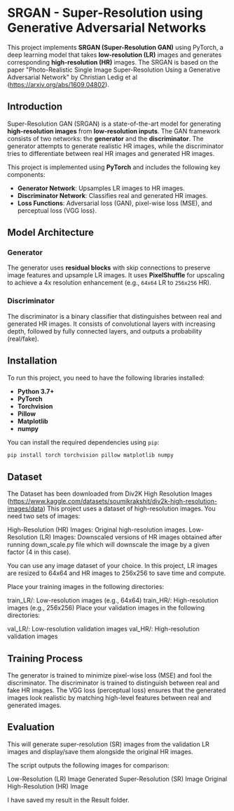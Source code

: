 # SRGAN - Super-Resolution using Generative Adversarial Networks

This project implements **SRGAN (Super-Resolution GAN)** using PyTorch, a deep learning model that takes **low-resolution (LR)** images and generates corresponding **high-resolution (HR)** images. The SRGAN is based on the paper "Photo-Realistic Single Image Super-Resolution Using a Generative Adversarial Network" by Christian Ledig et al (https://arxiv.org/abs/1609.04802).

## Introduction

Super-Resolution GAN (SRGAN) is a state-of-the-art model for generating **high-resolution images** from **low-resolution inputs**. The GAN framework consists of two networks: the **generator** and the **discriminator**. The generator attempts to generate realistic HR images, while the discriminator tries to differentiate between real HR images and generated HR images.

This project is implemented using **PyTorch** and includes the following key components:

- **Generator Network**: Upsamples LR images to HR images.
- **Discriminator Network**: Classifies real and generated HR images.
- **Loss Functions**: Adversarial loss (GAN), pixel-wise loss (MSE), and perceptual loss (VGG loss).

## Model Architecture

### Generator

The generator uses **residual blocks** with skip connections to preserve image features and upsample LR images. It uses **PixelShuffle** for upscaling to achieve a 4x resolution enhancement (e.g., `64x64` LR to `256x256` HR).

### Discriminator

The discriminator is a binary classifier that distinguishes between real and generated HR images. It consists of convolutional layers with increasing depth, followed by fully connected layers, and outputs a probability (real/fake).

## Installation

To run this project, you need to have the following libraries installed:

- **Python 3.7+**
- **PyTorch**
- **Torchvision**
- **Pillow**
- **Matplotlib**
- **numpy**

You can install the required dependencies using `pip`:

```bash
pip install torch torchvision pillow matplotlib numpy

```

## Dataset
The Dataset has been downloaded from Div2K High Resolution Images (https://www.kaggle.com/datasets/soumikrakshit/div2k-high-resolution-images/data)
This project uses a dataset of high-resolution images. You need two sets of images:

High-Resolution (HR) Images: Original high-resolution images.
Low-Resolution (LR) Images: Downscaled versions of HR images obtained after running down_scale.py file which will downscale the image by a given factor (4 in this case).

You can use any image dataset of your choice. In this project, LR images are resized to 64x64 and HR images to 256x256 to save time and compute.

Place your training images in the following directories:

train_LR/: Low-resolution images (e.g., 64x64)
train_HR/: High-resolution images (e.g., 256x256)
Place your validation images in the following directories:

val_LR/: Low-resolution validation images
val_HR/: High-resolution validation images

## Training Process
The generator is trained to minimize pixel-wise loss (MSE) and fool the discriminator.
The discriminator is trained to distinguish between real and fake HR images.
The VGG loss (perceptual loss) ensures that the generated images look realistic by matching high-level features between real and generated images.

## Evaluation
This will generate super-resolution (SR) images from the validation LR images and display/save them alongside the original HR images.

The script outputs the following images for comparison:

Low-Resolution (LR) Image
Generated Super-Resolution (SR) Image
Original High-Resolution (HR) Image

I have saved my result in the Result folder.


